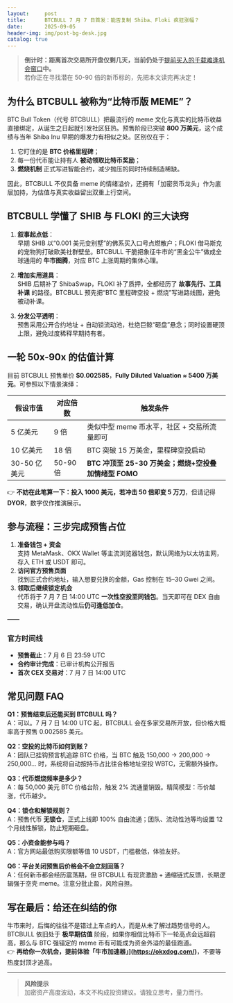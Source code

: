 ```yaml
---
layout:     post
title:      BTCBULL 7 月 7 日首发：能否复制 Shiba、Floki 疯狂涨幅？
date:       2025-09-05
header-img: img/post-bg-desk.jpg
catalog: true
---
```


> **倒计时：距离首次交易所开盘仅剩几天，当前仍处于**[提前买入的千载难逢机会窗口](https://okxdog.com/)**中。**  
> 若你正在寻找潜在 50-90 倍的新币标的，先把本文读完再决定！

## 为什么 BTCBULL 被称为“比特币版 MEME”？
BTC Bull Token（代号 BTCBULL）把最流行的 meme 文化与真实的比特币收益直接绑定，从诞生之日起就引发社区狂热。预售阶段已突破 **800 万美元**，这个成绩与当年 Shiba Inu 早期的爆发力有相似之处。区别仅在于：  
1. 它盯住的是 **BTC 价格里程碑**；  
2. 每一份代币能让持有人 **被动领取比特币奖励**；  
3. **燃烧机制** 正式写进智能合约，减少抛压的同时持续制造稀缺。

因此，BTCBULL 不仅具备 meme 的情绪溢价，还拥有「加密货币龙头」作为底层加持，为估值与真实收益留出双重上行空间。

## BTCBULL 学懂了 SHIB 与 FLOKI 的三大诀窍
1. **叙事起点低**：  
   早期 SHIB 以“0.001 美元变别墅”的佛系买入口号点燃散户；FLOKI 借马斯克的宠物狗打破欧美社群壁垒。BTCBULL 干脆把象征牛市的“黑金公牛”做成全球通用的 **牛市图腾**，对应 BTC 上涨周期的集体心理。  

2. **增加实用道具**：  
   SHIB 后期补了 ShibaSwap，FLOKI 补了质押，全都经历了 **故事先行、工具补课** 的路径。BTCBULL 预先把“BTC 里程碑空投 + 燃烧”写进路线图，避免被动补课。  

3. **分发公平透明**：  
   预售采用公开合约地址 + 自动锁流动池，杜绝巨鲸“砸盘”悬念；同时设置硬顶上限，避免过度稀释早期持有者。

## 一轮 50x-90x 的估值计算
目前 BTCBULL 预售单价 **$0.002585**，**Fully Diluted Valuation ≈ 5400 万美元**。可参照以下情景演绎：

| 假设市值 | 对应倍数 | 触发条件 |
| --- | --- | --- |
| 5 亿美元 | 9 倍 | 类似中型 meme 币水平，社区 + 交易所流量即可 |
| 10 亿美元 | 18 倍 | BTC 突破 15 万美金，里程碑空投启动 |
| 30-50 亿美元 | 50-90 倍 | **BTC 冲顶至 25-30 万美金；燃烧+空投叠加情绪型 FOMO** |

👉 **不妨在此笔算一下：投入 1000 美元，若冲击 50 倍即变 5 万刀**，但请记得 **DYOR**，数字仅作推演展示。

## 参与流程：三步完成预售占位
1. **准备钱包 + 资金**  
   支持 MetaMask、OKX Wallet 等主流浏览器钱包，默认网络为以太坊主网，存入 ETH 或 USDT 即可。  
2. **访问官方预售页面**  
   找到正式合约地址，输入想要兑换的金额，Gas 控制在 15–30 Gwei 之间。  
3. **领取后继续锁定机会**  
   代币将于 7 月 7 日 14:00 UTC **一次性空投至同钱包**。当天即可在 DEX 自由交易，确认开盘流动性后**仍可逢低加仓**。

——  
### 官方时间线
- **预售截止**：7 月 6 日 23:59 UTC  
- **合约审计完成**：已审计机构公开报告  
- **首次 CEX 交易对**：7 月 7 日 14:00 UTC  

## 常见问题 FAQ

**Q1：预售结束后还能买到 BTCBULL 吗？**  
A：可以。7 月 7 日 14:00 UTC 起，BTCBULL 会在多家交易所开放，但价格大概率高于预售 0.002585 美元。

**Q2：空投的比特币如何到账？**  
A：团队已挂钩预言机追踪 BTC 价格，当 BTC 触及 150,000 -> 200,000 -> 250,000… 时，系统将自动按持币占比往合格地址空投 WBTC，无需额外操作。

**Q3：代币燃烧频率是多少？**  
A：每 50,000 美元 BTC 价格台阶，触发 2% 流通量销毁。精简模型：币价越涨，代币越少。

**Q4：锁仓和解锁规则？**  
A：预售代币 **无锁仓**，正式上线即 100% 自由流通；团队、流动性池等均设置 12 个月线性解锁，防止短期砸盘。

**Q5：小资金能参与吗？**  
A：官方网站最低购买限额等值 10 USDT，门槛极低，体验友好。

**Q6：平台关闭预售后价格会不会立刻回落？**  
A：任何新币都会经历震荡期，但 BTCBULL 有现货激励 + 通缩链式反馈，长期逻辑强于空壳 meme。注意分批止盈，风险自担。

## 写在最后：给还在纠结的你
牛市来时，后悔的往往不是错过上车点的人，而是从未了解过趋势信号的人。BTCBULL 依旧处于 **极早期估值** 阶段，如果你相信比特币下一轮高点会远超前高，那么与 BTC 强锚定的 meme 币有可能成为资金外溢的最佳跑道。  
👉 **再给你一次机会，提前体验「牛市加速器」](https://okxdog.com/)**，不要等热度封顶才追高。

---

> **风险提示**  
> 加密资产高度波动，本文不构成投资建议。请独立思考，量力而行。